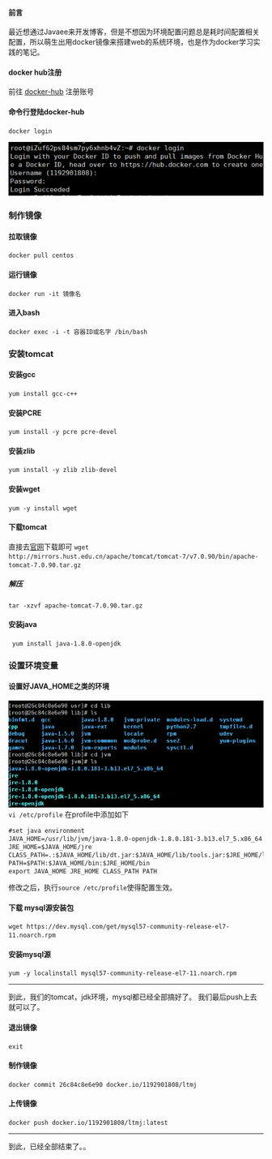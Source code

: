 

#### 前言
最近想通过Javaee来开发博客，但是不想因为环境配置问题总是耗时间配置相关配置，所以萌生出用docker镜像来搭建web的系统环境，也是作为docker学习实践的笔记。
#### docker hub注册
前往 [docker-hub](https://hub.docker.com/) 注册账号
#### 命令行登陆docker-hub
`docker login`

![](image/71.png)
### 制作镜像
#### 拉取镜像
`docker pull centos`
#### 运行镜像
`docker run -it 镜像名`
#### 进入bash
`docker exec -i -t 容器ID或名字 /bin/bash`
### 安装tomcat
#### 安装gcc
`yum install gcc-c++`
#### 安装PCRE
`yum install -y pcre pcre-devel`
#### 安装zlib
`yum install -y zlib zlib-devel`
#### 安装wget
`yum -y install wget`
#### 下载tomcat
直接去[官网](http://tomcat.apache.org/download-70.cgi)下载即可
`wget http://mirrors.hust.edu.cn/apache/tomcat/tomcat-7/v7.0.90/bin/apache-tomcat-7.0.90.tar.gz`
##### 解压
`tar -xzvf apache-tomcat-7.0.90.tar.gz`
#### 安装java
` yum install java-1.8.0-openjdk`
### 设置环境变量
#### 设置好JAVA_HOME之类的环境
![](image/72.png)
`vi /etc/profile`
在profile中添加如下
```
#set java environment
JAVA_HOME=/usr/lib/jvm/java-1.8.0-openjdk-1.8.0.181-3.b13.el7_5.x86_64
JRE_HOME=$JAVA_HOME/jre
CLASS_PATH=.:$JAVA_HOME/lib/dt.jar:$JAVA_HOME/lib/tools.jar:$JRE_HOME/lib
PATH=$PATH:$JAVA_HOME/bin:$JRE_HOME/bin
export JAVA_HOME JRE_HOME CLASS_PATH PATH
```
修改之后，执行`source /etc/profile`使得配置生效。
#### 下载 mysql源安装包
`wget https://dev.mysql.com/get/mysql57-community-release-el7-11.noarch.rpm`
#### 安装mysql源
`yum -y localinstall mysql57-community-release-el7-11.noarch.rpm `

-----
到此，我们的tomcat，jdk环境，mysql都已经全部搞好了。
我们最后push上去就可以了。
#### 退出镜像
`exit`
#### 制作镜像
`docker commit 26c84c8e6e90 docker.io/1192901808/ltmj`
#### 上传镜像
`docker push docker.io/1192901808/ltmj:latest`

----
到此，已经全部结束了。。

